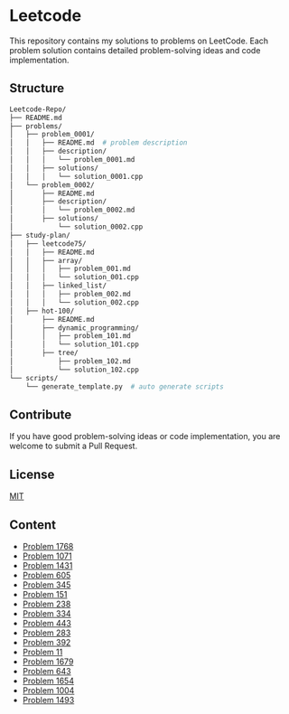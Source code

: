# Leetcode

This repository contains my solutions to problems on LeetCode. Each problem solution contains detailed problem-solving ideas and code implementation.

## Structure

```sh
Leetcode-Repo/
├── README.md
├── problems/
│   ├── problem_0001/
│   │   ├── README.md  # problem description
│   │   ├── description/
│   │   │   └── problem_0001.md
│   │   ├── solutions/
│   │   │   └── solution_0001.cpp
│   └── problem_0002/
│       ├── README.md
│       ├── description/
│       │   └── problem_0002.md
│       ├── solutions/
│           └── solution_0002.cpp
├── study-plan/
│   ├── leetcode75/
│   │   ├── README.md
│   │   ├── array/
│   │   │   ├── problem_001.md
│   │   │   └── solution_001.cpp
│   │   ├── linked_list/
│   │   │   ├── problem_002.md
│   │   │   └── solution_002.cpp
│   ├── hot-100/
│       ├── README.md
│       ├── dynamic_programming/
│       │   ├── problem_101.md
│       │   └── solution_101.cpp
│       ├── tree/
│           ├── problem_102.md
│           └── solution_102.cpp
└── scripts/
    └── generate_template.py  # auto generate scripts
```

## Contribute

If you have good problem-solving ideas or code implementation, you are welcome to submit a Pull Request.

## License

[MIT](LICENSE)

## Content

- [Problem 1768](./study-plan/leetcode75/string/problem_1768/README.md)
- [Problem 1071](./study-plan/leetcode75/string/problem_1071/README.md)
- [Problem 1431](./study-plan/leetcode75/array/problem_1431/README.md)
- [Problem 605](./study-plan/leetcode75/array/problem_605/README.md)
- [Problem 345](./study-plan/leetcode75/string/problem_345/README.md)
- [Problem 151](./study-plan/leetcode75/string/problem_151/README.md)
- [Problem 238](./study-plan/leetcode75/array/problem_238/README.md)
- [Problem 334](./study-plan/leetcode75/array/problem_334/README.md)
- [Problem 443](./study-plan/leetcode75/array/problem_443/README.md)
- [Problem 283](./study-plan/leetcode75/two_point/problem_283/README.md)
- [Problem 392](./study-plan/leetcode75/two_point/problem_392/README.md)
- [Problem 11](./study-plan/leetcode75/two_point/problem_11/README.md)
- [Problem 1679](./study-plan/leetcode75/two_point/problem_1679/README.md)
- [Problem 643](./study-plan/leetcode75/sliding_window/problem_643/README.md)
- [Problem 1654](./study-plan/leetcode75/sliding_window/problem_1654/README.md)
- [Problem 1004](./study-plan/leetcode75/sliding_window/problem_1004/README.md)
- [Problem 1493](./study-plan/leetcode75/sliding_window/problem_1493/README.md)
